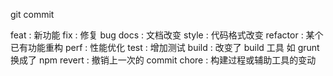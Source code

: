 git commit

feat : 新功能
fix : 修复 bug
docs : 文档改变
style : 代码格式改变
refactor : 某个已有功能重构
perf : 性能优化
test : 增加测试
build : 改变了 build 工具 如 grunt 换成了 npm
revert : 撤销上一次的 commit
chore : 构建过程或辅助工具的变动
